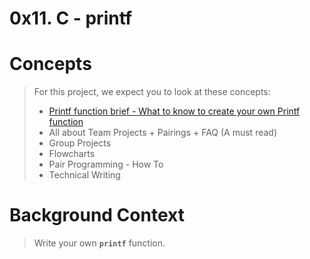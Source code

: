 # 0x11. C - printf

# Concepts
> For this project, we expect you to look at these concepts:
> * [Printf function brief - What to know to create your own Printf function](/Concepts/Printf-function-brief_What-to-know-to-create-your-own-Printf-function.md)
> * All about Team Projects + Pairings + FAQ (A must read)
> * Group Projects
> * Flowcharts
> * Pair Programming - How To
> * Technical Writing

# Background Context
> Write your own **`printf`** function.

